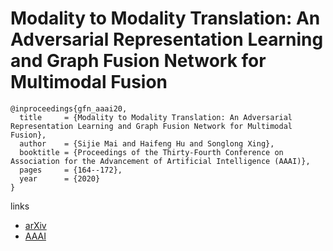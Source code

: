 # Modality to Modality Translation: An Adversarial Representation Learning and Graph Fusion Network for Multimodal Fusion

```
@inproceedings{gfn_aaai20,
  title     = {Modality to Modality Translation: An Adversarial Representation Learning and Graph Fusion Network for Multimodal Fusion},
  author    = {Sijie Mai and Haifeng Hu and Songlong Xing},
  booktitle = {Proceedings of the Thirty-Fourth Conference on Association for the Advancement of Artificial Intelligence (AAAI)},
  pages	    = {164--172},
  year      = {2020}
}
```

links
- [arXiv](https://arxiv.org/abs/1911.07848)
- [AAAI](https://aaai.org/ojs/index.php/AAAI/article/view/5347)